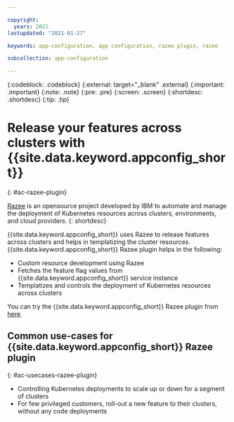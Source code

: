 ```yaml
---

copyright:
  years: 2021
lastupdated: "2021-01-27"

keywords: app-configuration, app configuration, razee plugin, razee

subcollection: app-configuration

---
```


{:codeblock: .codeblock}
{:external: target="_blank" .external}
{:important: .important}
{:note: .note}
{:pre: .pre}
{:screen: .screen}
{:shortdesc: .shortdesc}
{:tip: .tip}

# Release your features across clusters with {{site.data.keyword.appconfig_short}}
{: #ac-razee-plugin}

[Razee](https://razee.io/) is an opensource project developed by IBM to automate and manage the deployment of Kubernetes resources across clusters, environments, and cloud providers.
{: shortdesc}

{{site.data.keyword.appconfig_short}} uses Razee to release features across clusters and helps in templatizing the cluster resources. {{site.data.keyword.appconfig_short}} Razee plugin helps in the following:

- Custom resource development using Razee
- Fetches the feature flag values from {{site.data.keyword.appconfig_short}} service instance
- Templatizes and controls the deployment of Kubernetes resources across clusters

You can try the {{site.data.keyword.appconfig_short}} Razee plugin from [here](https://github.com/IBM/appconfiguration-razee).

## Common use-cases for {{site.data.keyword.appconfig_short}} Razee plugin
{: #ac-usecases-razee-plugin}

- Controlling Kubernetes deployments to scale up or down for a segment of clusters
- For few privileged customers, roll-out a new feature to their clusters, without any code deployments
